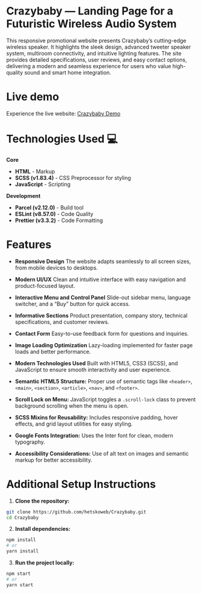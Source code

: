 # Crazybaby — Landing Page for a Futuristic Wireless Audio System

This responsive promotional website presents Crazybaby’s cutting-edge wireless speaker. It highlights the sleek design, advanced tweeter speaker system, multiroom connectivity, and intuitive lighting features. The site provides detailed specifications, user reviews, and easy contact options, delivering a modern and seamless experience for users who value high-quality sound and smart home integration.

# Live demo

Experience the live website: [Crazybaby Demo](https://hetskoweb.github.io/Crazybaby/)

# Technologies Used 💻

**Core**
* **HTML** - Markup
* **SCSS (v1.83.4)** - CSS Preprocessor for styling
* **JavaScript** - Scripting

**Development**
* **Parcel (v2.12.0)** - Build tool
* **ESLint (v8.57.0)** - Code Quality
* **Prettier (v3.3.2)** - Code Formatting

# Features

- **Responsive Design** The website adapts seamlessly to all screen sizes, from mobile devices to desktops.

- **Modern UI/UX** Clean and intuitive interface with easy navigation and product-focused layout.

- **Interactive Menu and Control Panel** Slide-out sidebar menu, language switcher, and a “Buy” button for quick access.

- **Informative Sections** Product presentation, company story, technical specifications, and customer reviews.

- **Contact Form** Easy-to-use feedback form for questions and inquiries.

- **Image Loading Optimization** Lazy-loading implemented for faster page loads and better performance.

- **Modern Technologies Used** Built with HTML5, CSS3 (SCSS), and JavaScript to ensure smooth interactivity and user experience.

- **Semantic HTML5 Structure:** Proper use of semantic tags like `<header>`, `<main>`, `<section>`, `<article>`, `<nav>`, and `<footer>`.

- **Scroll Lock on Menu:** JavaScript toggles a `.scroll-lock` class to prevent background scrolling when the menu is open.

- **SCSS Mixins for Reusability:** Includes responsive padding, hover effects, and grid layout utilities for easy styling.

- **Google Fonts Integration:** Uses the Inter font for clean, modern typography.

- **Accessibility Considerations:** Use of alt text on images and semantic markup for better accessibility.

# Additional Setup Instructions

1. **Clone the repository:**
```bash
git clone https://github.com/hetskoweb/Crazybaby.git
cd Crazybaby
```

2. **Install dependencies:**
```bash
npm install
# or
yarn install
```

3. **Run the project locally:**
```bash
npm start
# or
yarn start
```
